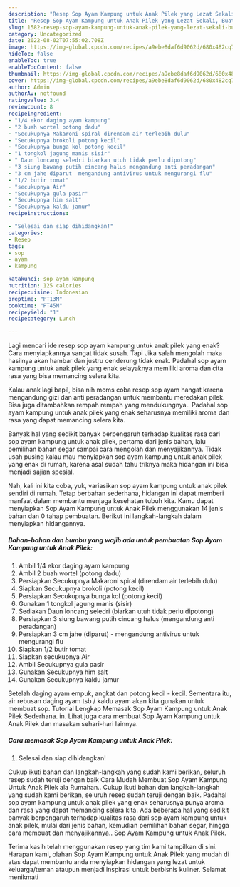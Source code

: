 ```yaml
---
description: "Resep Sop Ayam Kampung untuk Anak Pilek yang Lezat Sekali, Buat Buka Puasa Enak Banget"
title: "Resep Sop Ayam Kampung untuk Anak Pilek yang Lezat Sekali, Buat Buka Puasa Enak Banget"
slug: 1582-resep-sop-ayam-kampung-untuk-anak-pilek-yang-lezat-sekali-buat-buka-puasa-enak-banget
category: Uncategorized
date: 2022-08-02T07:55:02.708Z
image: https://img-global.cpcdn.com/recipes/a9ebe8daf6d9062d/680x482cq70/sop-ayam-kampung-untuk-anak-pilek-foto-resep-utama.jpg
hideToc: false
enableToc: true
enableTocContent: false
thumbnail: https://img-global.cpcdn.com/recipes/a9ebe8daf6d9062d/680x482cq70/sop-ayam-kampung-untuk-anak-pilek-foto-resep-utama.jpg
cover: https://img-global.cpcdn.com/recipes/a9ebe8daf6d9062d/680x482cq70/sop-ayam-kampung-untuk-anak-pilek-foto-resep-utama.jpg
author: Admin
authorAv: notfound
ratingvalue: 3.4
reviewcount: 8
recipeingredient:
- "1/4 ekor daging ayam kampung"
- "2 buah wortel potong dadu"
- "Secukupnya Makaroni spiral direndam air terlebih dulu"
- "Secukupnya brokoli potong kecil"
- "Secukupnya bunga kol potong kecil"
- "1 tongkol jagung manis sisir"
- " Daun loncang seledri biarkan utuh tidak perlu dipotong"
- "3 siung bawang putih cincang halus mengandung anti peradangan"
- "3 cm jahe diparut  mengandung antivirus untuk mengurangi flu"
- "1/2 butir tomat"
- "secukupnya Air"
- "Secukupnya gula pasir"
- "Secukupnya him salt"
- "Secukupnya kaldu jamur"
recipeinstructions:

- "Selesai dan siap dihidangkan!"
categories:
- Resep
tags:
- sop
- ayam
- kampung

katakunci: sop ayam kampung 
nutrition: 125 calories
recipecuisine: Indonesian
preptime: "PT13M"
cooktime: "PT45M"
recipeyield: "1"
recipecategory: Lunch

---
```



Lagi mencari ide resep sop ayam kampung untuk anak pilek yang enak? Cara menyiapkannya sangat tidak susah. Tapi Jika salah mengolah maka hasilnya akan hambar dan justru cenderung tidak enak. Padahal sop ayam kampung untuk anak pilek yang enak selayaknya memiliki aroma dan cita rasa yang bisa memancing selera kita.


Kalau anak lagi bapil, bisa nih moms coba resep sop ayam hangat karena mengandung gizi dan anti peradangan untuk membantu meredakan pilek. Bisa juga ditambahkan rempah rempah yang mendukungnya.. Padahal sop ayam kampung untuk anak pilek yang enak seharusnya memiliki aroma dan rasa yang dapat memancing selera kita.

Banyak hal yang sedikit banyak berpengaruh terhadap kualitas rasa dari sop ayam kampung untuk anak pilek, pertama dari jenis bahan, lalu pemilihan bahan segar sampai cara mengolah dan menyajikannya. Tidak usah pusing kalau mau menyiapkan sop ayam kampung untuk anak pilek yang enak di rumah, karena asal sudah tahu triknya maka hidangan ini bisa menjadi sajian spesial.


Nah, kali ini kita coba, yuk, variasikan sop ayam kampung untuk anak pilek sendiri di rumah. Tetap berbahan sederhana, hidangan ini dapat memberi manfaat dalam membantu menjaga kesehatan tubuh kita. Kamu dapat menyiapkan Sop Ayam Kampung untuk Anak Pilek menggunakan 14 jenis bahan dan 0 tahap pembuatan. Berikut ini langkah-langkah dalam menyiapkan hidangannya.

<!--inarticleads1-->

##### Bahan-bahan dan bumbu yang wajib ada untuk pembuatan Sop Ayam Kampung untuk Anak Pilek:

1. Ambil 1/4 ekor daging ayam kampung
1. Ambil 2 buah wortel (potong dadu)
1. Persiapkan Secukupnya Makaroni spiral (direndam air terlebih dulu)
1. Siapkan Secukupnya brokoli (potong kecil)
1. Persiapkan Secukupnya bunga kol (potong kecil)
1. Gunakan 1 tongkol jagung manis (sisir)
1. Sediakan  Daun loncang seledri (biarkan utuh tidak perlu dipotong)
1. Persiapkan 3 siung bawang putih cincang halus (mengandung anti peradangan)
1. Persiapkan 3 cm jahe (diparut) - mengandung antivirus untuk mengurangi flu
1. Siapkan 1/2 butir tomat
1. Siapkan secukupnya Air
1. Ambil Secukupnya gula pasir
1. Gunakan Secukupnya him salt
1. Gunakan Secukupnya kaldu jamur


Setelah daging ayam empuk, angkat dan potong kecil - kecil. Sementara itu, air rebusan daging ayam tsb / kaldu ayam akan kita gunakan untuk membuat sop. Tutorial Lengkap Memasak Sop Ayam Kampung untuk Anak Pilek Sederhana. in. Lihat juga cara membuat Sop Ayam Kampung untuk Anak Pilek dan masakan sehari-hari lainnya. 

<!--inarticleads2-->

##### Cara memasak Sop Ayam Kampung untuk Anak Pilek:


1. Selesai dan siap dihidangkan!

Cukup ikuti bahan dan langkah-langkah yang sudah kami berikan, seluruh resep sudah teruji dengan baik Cara Mudah Membuat Sop Ayam Kampung Untuk Anak Pilek ala Rumahan.. Cukup ikuti bahan dan langkah-langkah yang sudah kami berikan, seluruh resep sudah teruji dengan baik. Padahal sop ayam kampung untuk anak pilek yang enak seharusnya punya aroma dan rasa yang dapat memancing selera kita. Ada beberapa hal yang sedikit banyak berpengaruh terhadap kualitas rasa dari sop ayam kampung untuk anak pilek, mulai dari jenis bahan, kemudian pemilihan bahan segar, hingga cara membuat dan menyajikannya.. Sop Ayam Kampung untuk Anak Pilek. 

Terima kasih telah menggunakan resep yang tim kami tampilkan di sini. Harapan kami, olahan Sop Ayam Kampung untuk Anak Pilek yang mudah di atas dapat membantu anda menyiapkan hidangan yang lezat untuk keluarga/teman ataupun menjadi inspirasi untuk berbisnis kuliner. Selamat menikmati
